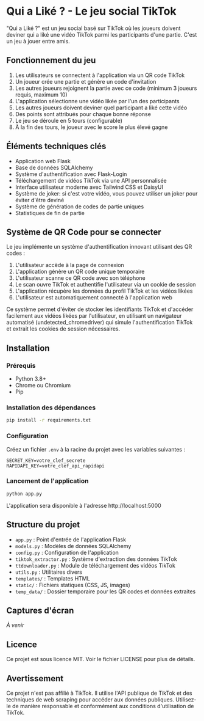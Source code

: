 # Qui a Liké ? - Le jeu social TikTok

"Qui a Liké ?" est un jeu social basé sur TikTok où les joueurs doivent deviner qui a liké une vidéo TikTok parmi les participants d'une partie. C'est un jeu à jouer entre amis.

## Fonctionnement du jeu

1. Les utilisateurs se connectent à l'application via un QR code TikTok
2. Un joueur crée une partie et génère un code d'invitation
3. Les autres joueurs rejoignent la partie avec ce code (minimum 3 joueurs requis, maximum 10)
4. L'application sélectionne une vidéo likée par l'un des participants
5. Les autres joueurs doivent deviner quel participant a liké cette vidéo
6. Des points sont attribués pour chaque bonne réponse
7. Le jeu se déroule en 5 tours (configurable)
8. À la fin des tours, le joueur avec le score le plus élevé gagne

## Éléments techniques clés

- Application web Flask
- Base de données SQLAlchemy
- Système d'authentification avec Flask-Login
- Téléchargement de vidéos TikTok via une API personnalisée
- Interface utilisateur moderne avec Tailwind CSS et DaisyUI
- Système de joker: si c'est votre vidéo, vous pouvez utiliser un joker pour éviter d'être deviné
- Système de génération de codes de partie uniques
- Statistiques de fin de partie

## Système de QR Code pour se connecter

Le jeu implémente un système d'authentification innovant utilisant des QR codes :
1. L'utilisateur accède à la page de connexion
2. L'application génère un QR code unique temporaire
3. L'utilisateur scanne ce QR code avec son téléphone
4. Le scan ouvre TikTok et authentifie l'utilisateur via un cookie de session
5. L'application récupère les données du profil TikTok et les vidéos likées
6. L'utilisateur est automatiquement connecté à l'application web

Ce système permet d'éviter de stocker les identifiants TikTok et d'accéder facilement aux vidéos likées par l'utilisateur, en utilisant un navigateur automatisé (undetected_chromedriver) qui simule l'authentification TikTok et extrait les cookies de session nécessaires.

## Installation

### Prérequis

- Python 3.8+
- Chrome ou Chromium
- Pip

### Installation des dépendances

```bash
pip install -r requirements.txt
```

### Configuration

Créez un fichier `.env` à la racine du projet avec les variables suivantes :

```
SECRET_KEY=votre_clef_secrete
RAPIDAPI_KEY=votre_clef_api_rapidapi
```

### Lancement de l'application

```bash
python app.py
```

L'application sera disponible à l'adresse http://localhost:5000

## Structure du projet

- `app.py` : Point d'entrée de l'application Flask
- `models.py` : Modèles de données SQLAlchemy
- `config.py` : Configuration de l'application
- `tiktok_extractor.py` : Système d'extraction des données TikTok
- `ttdownloader.py` : Module de téléchargement des vidéos TikTok
- `utils.py` : Utilitaires divers
- `templates/` : Templates HTML
- `static/` : Fichiers statiques (CSS, JS, images)
- `temp_data/` : Dossier temporaire pour les QR codes et données extraites

## Captures d'écran

*À venir*

## Licence

Ce projet est sous licence MIT. Voir le fichier LICENSE pour plus de détails.

## Avertissement

Ce projet n'est pas affilié à TikTok. Il utilise l'API publique de TikTok et des techniques de web scraping pour accéder aux données publiques. Utilisez-le de manière responsable et conformément aux conditions d'utilisation de TikTok. 